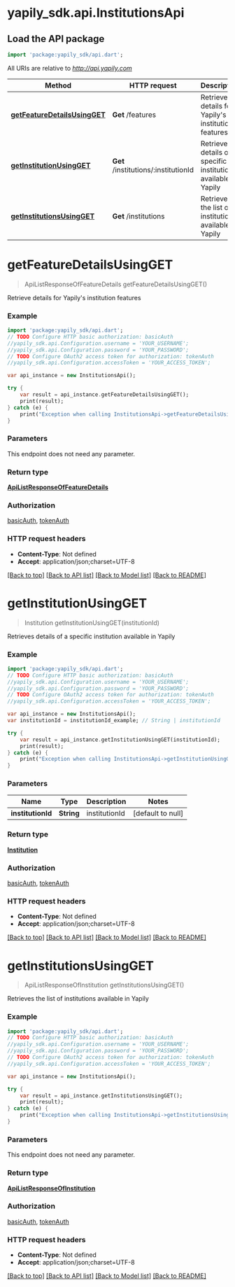 # yapily_sdk.api.InstitutionsApi

## Load the API package
```dart
import 'package:yapily_sdk/api.dart';
```

All URIs are relative to *http://api.yapily.com*

Method | HTTP request | Description
------------- | ------------- | -------------
[**getFeatureDetailsUsingGET**](InstitutionsApi.md#getFeatureDetailsUsingGET) | **Get** /features | Retrieve details for Yapily&#39;s institution features
[**getInstitutionUsingGET**](InstitutionsApi.md#getInstitutionUsingGET) | **Get** /institutions/:institutionId | Retrieves details of a specific institution available in Yapily
[**getInstitutionsUsingGET**](InstitutionsApi.md#getInstitutionsUsingGET) | **Get** /institutions | Retrieves the list of institutions available in Yapily


# **getFeatureDetailsUsingGET**
> ApiListResponseOfFeatureDetails getFeatureDetailsUsingGET()

Retrieve details for Yapily's institution features

### Example 
```dart
import 'package:yapily_sdk/api.dart';
// TODO Configure HTTP basic authorization: basicAuth
//yapily_sdk.api.Configuration.username = 'YOUR_USERNAME';
//yapily_sdk.api.Configuration.password = 'YOUR_PASSWORD';
// TODO Configure OAuth2 access token for authorization: tokenAuth
//yapily_sdk.api.Configuration.accessToken = 'YOUR_ACCESS_TOKEN';

var api_instance = new InstitutionsApi();

try { 
    var result = api_instance.getFeatureDetailsUsingGET();
    print(result);
} catch (e) {
    print("Exception when calling InstitutionsApi->getFeatureDetailsUsingGET: $e\n");
}
```

### Parameters
This endpoint does not need any parameter.

### Return type

[**ApiListResponseOfFeatureDetails**](ApiListResponseOfFeatureDetails.md)

### Authorization

[basicAuth](../README.md#basicAuth), [tokenAuth](../README.md#tokenAuth)

### HTTP request headers

 - **Content-Type**: Not defined
 - **Accept**: application/json;charset=UTF-8

[[Back to top]](#) [[Back to API list]](../README.md#documentation-for-api-endpoints) [[Back to Model list]](../README.md#documentation-for-models) [[Back to README]](../README.md)

# **getInstitutionUsingGET**
> Institution getInstitutionUsingGET(institutionId)

Retrieves details of a specific institution available in Yapily

### Example 
```dart
import 'package:yapily_sdk/api.dart';
// TODO Configure HTTP basic authorization: basicAuth
//yapily_sdk.api.Configuration.username = 'YOUR_USERNAME';
//yapily_sdk.api.Configuration.password = 'YOUR_PASSWORD';
// TODO Configure OAuth2 access token for authorization: tokenAuth
//yapily_sdk.api.Configuration.accessToken = 'YOUR_ACCESS_TOKEN';

var api_instance = new InstitutionsApi();
var institutionId = institutionId_example; // String | institutionId

try { 
    var result = api_instance.getInstitutionUsingGET(institutionId);
    print(result);
} catch (e) {
    print("Exception when calling InstitutionsApi->getInstitutionUsingGET: $e\n");
}
```

### Parameters

Name | Type | Description  | Notes
------------- | ------------- | ------------- | -------------
 **institutionId** | **String**| institutionId | [default to null]

### Return type

[**Institution**](Institution.md)

### Authorization

[basicAuth](../README.md#basicAuth), [tokenAuth](../README.md#tokenAuth)

### HTTP request headers

 - **Content-Type**: Not defined
 - **Accept**: application/json;charset=UTF-8

[[Back to top]](#) [[Back to API list]](../README.md#documentation-for-api-endpoints) [[Back to Model list]](../README.md#documentation-for-models) [[Back to README]](../README.md)

# **getInstitutionsUsingGET**
> ApiListResponseOfInstitution getInstitutionsUsingGET()

Retrieves the list of institutions available in Yapily

### Example 
```dart
import 'package:yapily_sdk/api.dart';
// TODO Configure HTTP basic authorization: basicAuth
//yapily_sdk.api.Configuration.username = 'YOUR_USERNAME';
//yapily_sdk.api.Configuration.password = 'YOUR_PASSWORD';
// TODO Configure OAuth2 access token for authorization: tokenAuth
//yapily_sdk.api.Configuration.accessToken = 'YOUR_ACCESS_TOKEN';

var api_instance = new InstitutionsApi();

try { 
    var result = api_instance.getInstitutionsUsingGET();
    print(result);
} catch (e) {
    print("Exception when calling InstitutionsApi->getInstitutionsUsingGET: $e\n");
}
```

### Parameters
This endpoint does not need any parameter.

### Return type

[**ApiListResponseOfInstitution**](ApiListResponseOfInstitution.md)

### Authorization

[basicAuth](../README.md#basicAuth), [tokenAuth](../README.md#tokenAuth)

### HTTP request headers

 - **Content-Type**: Not defined
 - **Accept**: application/json;charset=UTF-8

[[Back to top]](#) [[Back to API list]](../README.md#documentation-for-api-endpoints) [[Back to Model list]](../README.md#documentation-for-models) [[Back to README]](../README.md)

